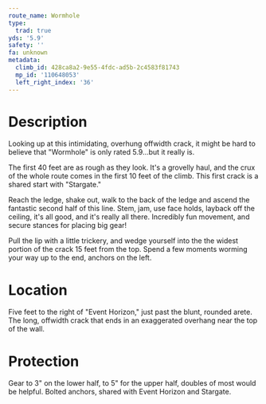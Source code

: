 ```yaml
---
route_name: Wormhole
type:
  trad: true
yds: '5.9'
safety: ''
fa: unknown
metadata:
  climb_id: 428ca8a2-9e55-4fdc-ad5b-2c4583f81743
  mp_id: '110648053'
  left_right_index: '36'
---
```

# Description
Looking up at this intimidating, overhung offwidth crack, it might be hard to believe that "Wormhole" is only rated 5.9...but it really is.

The first 40 feet are as rough as they look. It's a grovelly haul, and the crux of the whole route comes in the first 10 feet of the climb.  This first crack is a shared start with "Stargate."

Reach the ledge, shake out, walk to the back of the ledge and ascend the fantastic second half of this line.  Stem, jam, use face holds, layback off the ceiling, it's all good, and it's really all there.  Incredibly fun movement, and secure stances for placing big gear!

Pull the lip with a little trickery, and wedge yourself into the the widest portion of the crack 15 feet from the top.  Spend a few moments worming your way up to the end, anchors on the left.

# Location
Five feet to the right of "Event Horizon," just past the blunt, rounded arete.  The long, offwidth crack that ends in an exaggerated overhang near the top of the wall.

# Protection
Gear to 3" on the lower half, to 5" for the upper half, doubles of most would be helpful.  Bolted anchors, shared with Event Horizon and Stargate.
